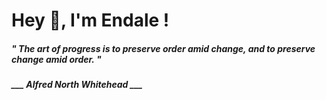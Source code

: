 <h1 title="head"> Hey 👋, I'm Endale !</h1>

**<h5><i>" The art of progress is to preserve order amid change, and to preserve change amid order. "</i></h5>**

*<b>___ Alfred North Whitehead ___</b>*
